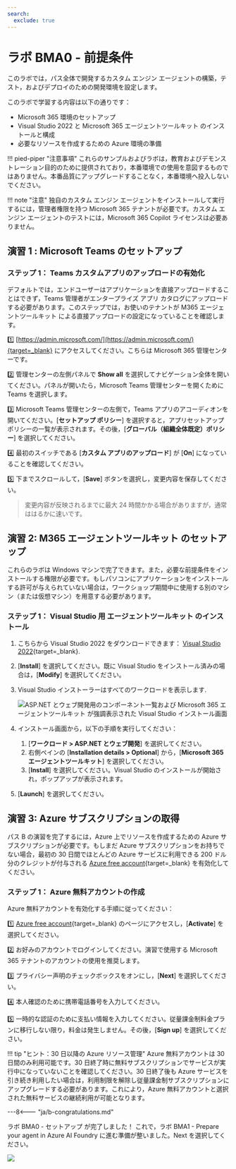 ```yaml
---
search:
  exclude: true
---
```

# ラボ BMA0 - 前提条件

このラボでは，パス全体で開発するカスタム エンジン エージェントの構築，テスト，およびデプロイのための開発環境を設定します。

このラボで学習する内容は以下の通りです：

- Microsoft 365 環境のセットアップ
- Visual Studio 2022 と Microsoft 365 エージェントツールキット のインストールと構成
- 必要なリソースを作成するための Azure 環境の準備

!!! pied-piper "注意事項"
    これらのサンプルおよびラボは，教育およびデモンストレーション目的のために提供されており，本番環境での使用を意図するものではありません。本番品質にアップグレードすることなく，本番環境へ投入しないでください。

!!! note "注意"
    独自のカスタム エンジン エージェントをインストールして実行するには，管理者権限を持つ Microsoft 365 テナントが必要です。カスタム エンジン エージェントのテストには，Microsoft 365 Copilot ライセンスは必要ありません。

## 演習 1 : Microsoft Teams のセットアップ

### ステップ 1： Teams カスタムアプリのアップロードの有効化

デフォルトでは，エンドユーザーはアプリケーションを直接アップロードすることはできず，Teams 管理者がエンタープライズ アプリ カタログにアップロードする必要があります。このステップでは，お使いのテナントが M365 エージェントツールキット による直接アップロードの設定になっていることを確認します。

1️⃣ [https://admin.microsoft.com/](https://admin.microsoft.com/){target=_blank} にアクセスしてください。こちらは Microsoft 365 管理センターです。

2️⃣ 管理センターの左側パネルで **Show all** を選択してナビゲーション全体を開いてください。パネルが開いたら，Microsoft Teams 管理センターを開くために Teams を選択します。

3️⃣ Microsoft Teams 管理センターの左側で，Teams アプリのアコーディオンを開いてください。[**セットアップ ポリシー**] を選択すると，アプリセットアップ ポリシーの一覧が表示されます。その後，[**グローバル（組織全体既定）ポリシー**] を選択してください。

4️⃣ 最初のスイッチである [**カスタム アプリのアップロード**] が [**On**] になっていることを確認してください。

5️⃣ 下までスクロールして，[**Save**] ボタンを選択し，変更内容を保存してください。

> 変更内容が反映されるまでに最大 24 時間かかる場合がありますが，通常ははるかに速いです。

<cc-end-step lab="bma0" exercise="1" step="1" />

## 演習 2: M365 エージェントツールキット のセットアップ

これらのラボは Windows マシンで完了できます。また，必要な前提条件をインストールする権限が必要です。もしパソコンにアプリケーションをインストールする許可が与えられていない場合は，ワークショップ期間中に使用する別のマシン（または仮想マシン）を用意する必要があります。

### ステップ 1： Visual Studio 用 エージェントツールキット のインストール

1. こちらから Visual Studio 2022 をダウンロードできます： [Visual Studio 2022](https://code.visualstudio.com/download){target=_blank}.

2. [**Install**] を選択してください。既に Visual Studio をインストール済みの場合は，[**Modify**] を選択してください。

3. Visual Studio インストーラーはすべてのワークロードを表示します.
   
   ![ASP.NET とウェブ開発用のコンポーネント一覧および Microsoft 365 エージェントツールキット が強調表示された Visual Studio インストール画面](../../../assets/images/agents-sdk/visual-studio-install.png)

4. インストール画面から，以下の手順を実行してください：
    1. [**ワークロード > ASP.NET とウェブ開発**] を選択してください。
    2. 右側ペインの [**Installation details > Optional**] から，[**Microsoft 365 エージェントツールキット**] を選択してください。
    3. [**Install**] を選択してください。Visual Studio のインストールが開始され，ポップアップが表示されます。

5. [**Launch**] を選択してください。

<cc-end-step lab="bma0" exercise="2" step="1" />

## 演習 3: Azure サブスクリプションの取得

パス B の演習を完了するには，Azure 上でリソースを作成するための Azure サブスクリプションが必要です。もしまだ Azure サブスクリプションをお持ちでない場合，最初の 30 日間でほとんどの Azure サービスに利用できる 200 ドル分のクレジットが付与される [Azure free account](https://azure.microsoft.com/en-us/pricing/offers/ms-azr-0044p){target=_blank} を有効化してください。

### ステップ 1： Azure 無料アカウントの作成

Azure 無料アカウントを有効化する手順に従ってください：

1️⃣ [Azure free account](https://azure.microsoft.com/en-us/pricing/offers/ms-azr-0044p){target=_blank} のページにアクセスし，[**Activate**] を選択してください。

2️⃣ お好みのアカウントでログインしてください。演習で使用する Microsoft 365 テナントのアカウントの使用を推奨します。

3️⃣ プライバシー声明のチェックボックスをオンにし，[**Next**] を選択してください。

4️⃣ 本人確認のために携帯電話番号を入力してください。

5️⃣ 一時的な認証のために支払い情報を入力してください。従量課金制料金プランに移行しない限り，料金は発生しません。その後，[**Sign up**] を選択してください。

!!! tip "ヒント：30 日以降の Azure リソース管理"
    Azure 無料アカウントは 30 日間のみ利用可能です。30 日終了時に無料サブスクリプションでサービスが実行中になっていないことを確認してください。30 日終了後も Azure サービスを引き続き利用したい場合は，利用制限を解除し従量課金制サブスクリプションにアップグレードする必要があります。これにより，Azure 無料アカウントと選択された無料サービスの継続利用が可能となります。

<cc-end-step lab="bma0" exercise="3" step="1" />

---8<--- "ja/b-congratulations.md"

ラボ BMA0 - セットアップ が完了しました！
これで，ラボ BMA1 - Prepare your agent in Azure AI Foundry に進む準備が整いました。Next を選択してください。

<cc-next url="../01-agent-in-foundry" />

<img src="https://m365-visitor-stats.azurewebsites.net/copilot-camp/custom-engine/agents-sdk/00-prerequisites" />